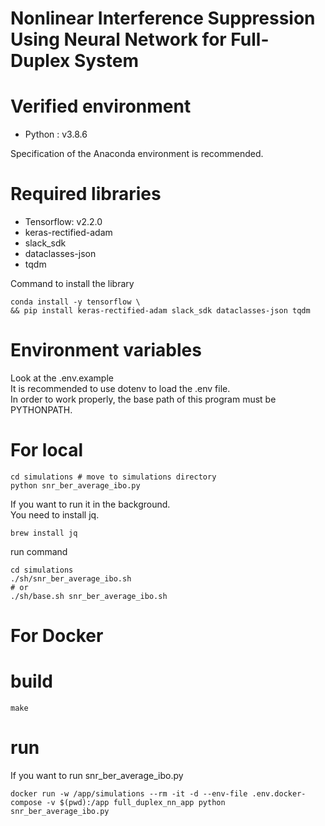 # Nonlinear Interference Suppression Using Neural Network for Full-Duplex System

# Verified environment
- Python : v3.8.6

Specification of the Anaconda environment is recommended.

# Required libraries
- Tensorflow: v2.2.0
- keras-rectified-adam
- slack_sdk
- dataclasses-json
- tqdm

Command to install the library
```shell
conda install -y tensorflow \
&& pip install keras-rectified-adam slack_sdk dataclasses-json tqdm
```
# Environment variables
Look at the .env.example  
It is recommended to use dotenv to load the .env file.  
In order to work properly, the base path of this program must be PYTHONPATH.

# For local
```shell
cd simulations # move to simulations directory
python snr_ber_average_ibo.py
```
If you want to run it in the background.  
You need to install jq.
```shell
brew install jq
```
run command
```shell
cd simulations
./sh/snr_ber_average_ibo.sh
# or
./sh/base.sh snr_ber_average_ibo.sh
```

# For Docker
# build
```shell
make
```
# run
If you want to run snr_ber_average_ibo.py
```shell
docker run -w /app/simulations --rm -it -d --env-file .env.docker-compose -v $(pwd):/app full_duplex_nn_app python snr_ber_average_ibo.py
```